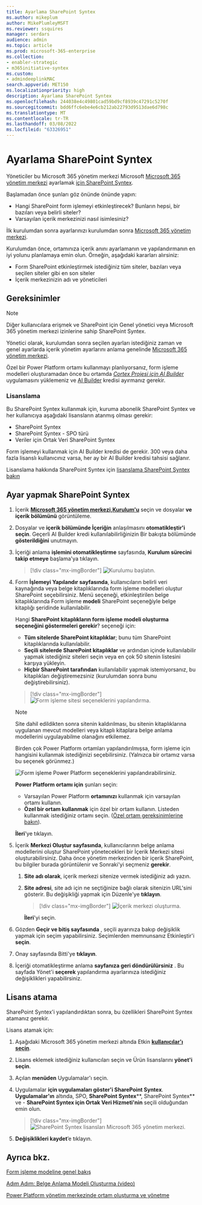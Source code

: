 ```yaml
---
title: Ayarlama SharePoint Syntex
ms.author: mikeplum
author: MikePlumleyMSFT
ms.reviewer: ssquires
manager: serdars
audience: admin
ms.topic: article
ms.prod: microsoft-365-enterprise
ms.collection:
- enabler-strategic
- m365initiative-syntex
ms.custom:
- admindeeplinkMAC
search.appverid: MET150
ms.localizationpriority: high
description: Ayarlama SharePoint Syntex
ms.openlocfilehash: 244038e4c49801cad59bd9cf8939c47291c5270f
ms.sourcegitcommit: bdd6ffc6ebe4e6cb212ab22793d9513dae6d798c
ms.translationtype: MT
ms.contentlocale: tr-TR
ms.lasthandoff: 03/08/2022
ms.locfileid: "63326951"
---
```

# <a name="set-up-sharepoint-syntex"></a>Ayarlama SharePoint Syntex

Yöneticiler bu Microsoft 365 yönetim merkezi Microsoft <a href="https://go.microsoft.com/fwlink/p/?linkid=2024339" target="_blank">Microsoft 365 yönetim merkezi</a> ayarlamak [için SharePoint Syntex](index.md). 

Başlamadan önce şunları göz önünde önünde yapın:

- Hangi SharePoint form işlemeyi etkinleştirecek? Bunların hepsi, bir bazıları veya belirli siteler?
- Varsayılan içerik merkezinizi nasıl isimlesiniz?

İlk kurulumdan sonra ayarlarınızı kurulumdan sonra <a href="https://go.microsoft.com/fwlink/p/?linkid=2024339" target="_blank">Microsoft 365 yönetim merkezi</a>.

Kurulumdan önce, ortamınıza içerik anını ayarlamanın ve yapılandırmanın en iyi yolunu planlamaya emin olun. Örneğin, aşağıdaki kararları alırsiniz:

- Form SharePoint etkinleştirmek istediğiniz tüm siteler, bazıları veya seçilen siteler gibi en son siteler
- İçerik merkezinizin adı ve yöneticileri

## <a name="requirements"></a>Gereksinimler 

> [!NOTE]
> Diğer kullanıcılara erişmek ve SharePoint için Genel yönetici veya Microsoft 365 yönetim merkezi izinlerine sahip SharePoint Syntex.

Yönetici olarak, kurulumdan sonra seçilen ayarları istediğiniz zaman ve genel ayarlarda içerik yönetim ayarlarını anlama genelinde <a href="https://go.microsoft.com/fwlink/p/?linkid=2024339" target="_blank">Microsoft 365 yönetim merkezi</a>.

Özel bir Power Platform ortamı kullanmayı planlıyorsanız, form işleme modelleri oluşturamadan önce bu ortamda [*Cortex Projesi için AI Builder*](/power-platform/admin/manage-apps#install-an-app-in-the-environment-view) uygulamasını yüklemeniz ve [AI Builder](/power-platform/admin/capacity-add-on) kredisi ayırmanız gerekir.

### <a name="licensing"></a>Lisanslama

Bu SharePoint Syntex kullanmak için, kuruma abonelik SharePoint Syntex ve her kullanıcıya aşağıdaki lisansların atanmış olması gerekir:

- SharePoint Syntex
- SharePoint Syntex - SPO türü
- Veriler için Ortak Veri SharePoint Syntex

Form işlemeyi kullanmak için AI Builder kredisi de gerekir. 300 veya daha fazla lisanslı kullanıcınız varsa, her ay bir AI Builder kredisi tahsisi sağlanır.

Lisanslama hakkında SharePoint Syntex için [lisanslama SharePoint Syntex bakın](syntex-licensing.md)

## <a name="to-set-up-sharepoint-syntex"></a>Ayar yapmak SharePoint Syntex

1. İçerik <a href="https://go.microsoft.com/fwlink/p/?linkid=2171997" target="_blank">**Microsoft 365 yönetim merkezi,Kurulum'u**</a> seçin ve dosyalar **ve içerik bölümünü** görüntüleme.

2. Dosyalar ve **içerik bölümünde İçeriğin** anlaşılmasını **otomatikleştir'i seçin**. Geçerli AI Builder kredi kullanılabilirliğinizin Bir bakışta bölümünde **gösterildiğini** unutmayın.<br/>

3. İçeriği anlama **işlemini otomatikleştirme** sayfasında, **Kurulum sürecini takip etmeye** başlama'ya tıklayın. <br/>

    > [!div class="mx-imgBorder"]
    > ![Kurulumu başlatın.](../media/content-understanding/admin-content-understanding-get-started.png)</br>

4. Form **İşlemeyi Yapılandır sayfasında**, kullanıcıların belirli veri kaynağında veya belge kitaplıklarında form işleme modelleri oluştur SharePoint seçebilirsiniz. Menü seçeneği, etkinleştirilen belge kitaplıklarında Form işleme **modeli** SharePoint seçeneğiyle belge kitaplığı şeridinde kullanılabilir.
 
     Hangi **SharePoint kitaplıkların form işleme modeli oluşturma seçeneğini göstermeleri gerekir**? seçeneği için:</br>
      - **Tüm sitelerde SharePoint kitaplıklar**; bunu tüm SharePoint kitaplıklarında kullanılabilir.</br>
      - **Seçili sitelerde SharePoint kitaplıklar** ve ardından içinde kullanılabilir yapmak istediğiniz siteleri seçin veya en çok 50 sitenin listesini karşıya yükleyin.</br>
      - **Hiçbir SharePoint tarafından** kullanılabilir yapmak istemiyorsanız, bu kitaplıkları değiştiremezsiniz (kurulumdan sonra bunu değiştirebilirsiniz).

   > [!div class="mx-imgBorder"]
   > ![Form işleme sitesi seçeneklerini yapılandırma.](../media/content-understanding/admin-configforms.png)

   > [!Note]
   > Site dahil edildikten sonra sitenin kaldırılması, bu sitenin kitaplıklarına uygulanan mevcut modelleri veya kitaplı kitaplara belge anlama modellerini uygulayabilme olanağını etkilemez. 
    
    Birden çok Power Platform ortamları yapılandırılmışsa, form işleme için hangisini kullanmak istediğinizi seçebilirsiniz. (Yalnızca bir ortamız varsa bu seçenek görünmez.)

    ![Form işleme Power Platform seçeneklerini yapılandırabilirsiniz.](../media/content-understanding/setup-power-platform-env.png)

    **Power Platform ortamı için** şunları seçin:
    - Varsayılan Power Platform **ortamınızı** kullanmak için varsayılan ortamı kullanın.
    - **Özel bir ortam kullanmak** için özel bir ortam kullanın. Listeden kullanmak istediğiniz ortamı seçin. ([Özel ortam gereksinimlerine bakın](/microsoft-365/contentunderstanding/set-up-content-understanding#requirements)).

    **İleri**'ye tıklayın.

5. İçerik **Merkezi Oluştur sayfasında**, kullanıcılarının belge anlama modellerini oluştur SharePoint yönetecekleri bir İçerik Merkezi sitesi oluşturabilirsiniz. Daha önce yönetim merkezinden bir içerik SharePoint, bu bilgiler burada görüntülenir ve Sonraki'yi seçmeniz **gerekir**.

    1. **Site adı olarak**, içerik merkezi sitenize vermek istediğiniz adı yazın.
    
    1. **Site adresi**, site adı için ne seçtiğinize bağlı olarak sitenizin URL'sini gösterir. Bu değişikliği yapmak için Düzenle'ye **tıklayın**.

       > [!div class="mx-imgBorder"]
       > ![İçerik merkezi oluşturma.](../media/content-understanding/admin-cu-create-cc.png)</br>

       **İleri**'yi seçin.

6. Gözden **Geçir ve bitiş sayfasında** , seçili ayarınıza bakıp değişiklik yapmak için seçim yapabilirsiniz. Seçimlerden memnunsanız Etkinleştir'i **seçin**.

7. Onay sayfasında Bitti'ye **tıklayın**.

8. İçeriği otomatikleştirme anlama **sayfanıza geri döndürülürsiniz** . Bu sayfada Yönet'i **seçerek** yapılandırma ayarlarınıza istediğiniz değişiklikleri yapabilirsiniz. 

## <a name="assign-licenses"></a>Lisans atama

SharePoint Syntex'i yapılandırdıktan sonra, bu özellikleri SharePoint Syntex atamanız gerekir.

Lisans atamak için:

1. Aşağıdaki Microsoft 365 yönetim merkezi altında Etkin <a href="https://go.microsoft.com/fwlink/p/?linkid=834822" target="_blank">**kullanıcılar'ı seçin**</a>.

2. Lisans eklemek istediğiniz kullanıcıları seçin ve Ürün lisanslarını **yönet'i seçin**.

3. Açılan **menüden** Uygulamalar'ı seçin.

4. Uygulamalar **için uygulamaları göster'i SharePoint Syntex**. **Uygulamalar'ın** altında, SPO, **SharePoint Syntex****, SharePoint Syntex** ve - **SharePoint Syntex için Ortak Veri Hizmeti'nin** seçili olduğundan emin olun.

    > [!div class="mx-imgBorder"]
    > ![SharePoint Syntex lisansları Microsoft 365 yönetim merkezi.](../media/content-understanding/sharepoint-syntex-licenses.png)

5. **Değişiklikleri kaydet**’e tıklayın.

## <a name="see-also"></a>Ayrıca bkz.

[Form işleme modeline genel bakış](/ai-builder/form-processing-model-overview)

[Adım Adım: Belge Anlama Modeli Oluşturma (video)](https://www.youtube.com/watch?v=DymSHObD-bg)

[Power Platform yönetim merkezinde ortam oluşturma ve yönetme](/power-platform/admin/create-environment)
